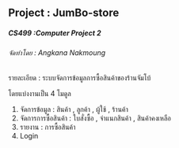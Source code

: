 ## Project : JumBo-store

##### CS499 :Computer Project 2

###### จัดทำโดย : Angkana Nakmoung

รายละเอียด : ระบบจัดการข้อมูลการซื้อสินค้าของร้านจัมโบ้

โดยแบ่งงานเป็น 4 โมดูล

1. จัดการข้อมูล : สินค้า , ลูกค้า , ผู้ใช้ , ร้านค้า
2. จัดการการซื้อสินค้า : ใบสั่งซื้อ , จำแนกสินค้า , สินค้าคงเหลือ
3. รายงาน : การซื้อสินค้า
4. Login
